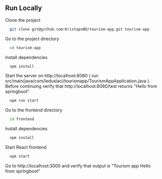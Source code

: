 ## Run Locally

Clone the project

```bash
  git clone git@github.com:KristapsBD/tourism-app.git tourism-app
```

Go to the project directory

```bash
  cd tourism-app
```

Install dependencies

```bash
  npm install
```

Start the server on http://localhost:8080 ( run src/main/java/com/leduslaci/tourismapp/TourismAppApplication.java ).
Before continuing verify that http://localhost:8080/test returns "Hello from springboot"

```bash
  npm run start
```

Go to the frontend directory

```bash
  cd frontend
```

Install dependencies

```bash
  npm install
```

Start React frontend

```bash
  npm start
```

Go to http://localhost:3000 and verify that output is "Tourism app Hello from springboot"
